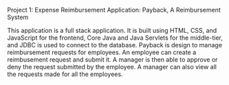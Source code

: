 Project 1: Expense Reimbursement Application: Payback, A Reimbursement System 

This application is a full stack application. It is built using HTML, CSS, and JavaScript for the frontend, Core Java and Java Servlets for the middle-tier, and JDBC is used to connect to the database. Payback is design to manage reimbursement requests for employees. An employee can create a reimbusement request and submit it. A manager is then able to approve or deny the request submitted by the employee. A manager can also view all the requests made for all the employees. 

